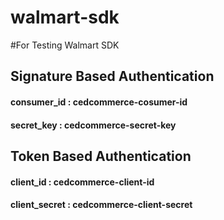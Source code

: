 # walmart-sdk

#For Testing Walmart SDK

## Signature Based Authentication

#### consumer_id : cedcommerce-cosumer-id
#### secret_key : cedcommerce-secret-key

## Token Based Authentication

#### client_id : cedcommerce-client-id
#### client_secret : cedcommerce-client-secret

